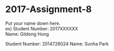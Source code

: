 # 2017-Assignment-8

Put your name down here.  
ex) Student Number: 2017XXXXXX  
Name: Gildong Hong

Student Number: 2014726024 
Name: Sunha Park
